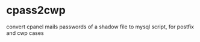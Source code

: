 # cpass2cwp

convert cpanel mails passwords of a shadow file to mysql script, for postfix and cwp cases
